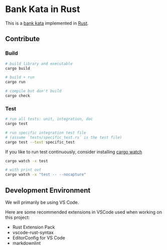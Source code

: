 # Bank Kata in Rust

This is a [bank kata](https://katalyst.codurance.com/bank) implemented in [Rust](https://www.rust-lang.org/).

## Contribute

### Build

```sh
# build library and executable
cargo build

# build + run
cargo run

# compile but don't build
cargo check
```

### Test

```sh
# run all tests: unit, integration, doc
cargo test

# run specific integration test file
# (assume `tests/specific_test.rs` is the test file)
cargo test --test specific_test
```

If you like to run test continuously,
consider installing [cargo watch](https://github.com/passcod/cargo-watch)

```sh
cargo watch -x test

# with print out
cargo watch -x "test -- --nocapture"
```

## Development Environment

We will primarily be using VS Code.

Here are some recommended extensions in VSCode used when working on this project:

- Rust Extension Pack
- vscode-rust-syntax
- EditorConfig for VS Code
- markdownlint
